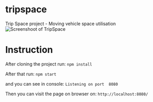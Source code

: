 # tripspace
Trip Space project - Moving vehicle space utilisation
![Screenshoot of TripSpace](https://github.com/sir-prem/tripspace/blob/Jason/screenshot.png?raw=true)


# Instruction
After cloning the project run:
```npm install```

After that run:
``` npm start ```

and you can see in console:
```Listening on port  8080```

Then you can visit the page on browser on:
```http://localhost:8080/```

